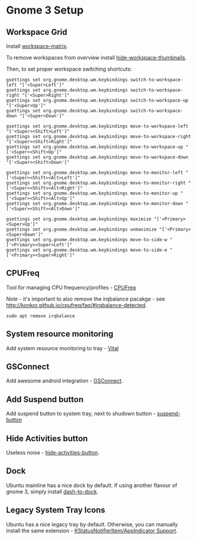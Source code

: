 Gnome 3 Setup
=============

## Workspace Grid

Install [workspace-matrix](https://extensions.gnome.org/extension/1485/workspace-matrix/).

To remove workspaces from overview install [hide-workspace-thumbnails](https://extensions.gnome.org/extension/808/hide-workspace-thumbnails/).

Then, to set proper workspace switching shortcuts:

```
gsettings set org.gnome.desktop.wm.keybindings switch-to-workspace-left "['<Super>Left']"
gsettings set org.gnome.desktop.wm.keybindings switch-to-workspace-right "['<Super>Right']"
gsettings set org.gnome.desktop.wm.keybindings switch-to-workspace-up "['<Super>Up']"
gsettings set org.gnome.desktop.wm.keybindings switch-to-workspace-down "['<Super>Down']"

gsettings set org.gnome.desktop.wm.keybindings move-to-workspace-left "['<Super><Shift>Left']"
gsettings set org.gnome.desktop.wm.keybindings move-to-workspace-right "['<Super><Shift>Right']"
gsettings set org.gnome.desktop.wm.keybindings move-to-workspace-up "['<Super><Shift>Up']"
gsettings set org.gnome.desktop.wm.keybindings move-to-workspace-down "['<Super><Shift>Down']"

gsettings set org.gnome.desktop.wm.keybindings move-to-monitor-left "['<Super><Shift><Alt>Left']"
gsettings set org.gnome.desktop.wm.keybindings move-to-monitor-right "['<Super><Shift><Alt>Right']"
gsettings set org.gnome.desktop.wm.keybindings move-to-monitor-up "['<Super><Shift><Alt>Up']"
gsettings set org.gnome.desktop.wm.keybindings move-to-monitor-down "['<Super><Shift><Alt>Down']"

gsettings set org.gnome.desktop.wm.keybindings maximize "['<Primary><Super>Up']"
gsettings set org.gnome.desktop.wm.keybindings unmaximize "['<Primary><Super>Down']"
gsettings set org.gnome.desktop.wm.keybindings move-to-side-w "['<Primary><Super>Left']"
gsettings set org.gnome.desktop.wm.keybindings move-to-side-e "['<Primary><Super>Right']"
```

## CPUFreq

Tool for managing CPU frequency/profiles - [CPUFreq](https://extensions.gnome.org/extension/1082/cpufreq/)

*Note* - it's important to also remove the irqbalance pacakge - see http://konkor.github.io/cpufreq/faq/#irqbalance-detected.

```
sudo apt remove irqbalance
```

## System resource monitoring

Add system resource monitoring to tray - [Vital](https://extensions.gnome.org/extension/1460/vitals/)

## GSConnect

Add awesome android integration - [GSConnect](https://extensions.gnome.org/extension/1319/gsconnect/).

## Add Suspend button

Add suspend button to system tray, next to shudown button - [suspend-button](https://extensions.gnome.org/extension/826/suspend-button/)

## Hide Activities button

Useless noise - [hide-activities-button](https://extensions.gnome.org/extension/744/hide-activities-button/).

## Dock

Ubuntu mainline has a nice dock by default. If using another flavour of gnome 3, simply install [dash-to-dock](https://extensions.gnome.org/extension/307/dash-to-dock/).

## Legacy System Tray Icons

Ubuntu has a nice legacy tray by default. Otherwise, you can manually install the same extension - [KStatusNotifierItem/AppIndicator Support](https://extensions.gnome.org/extension/615/appindicator-support/).
